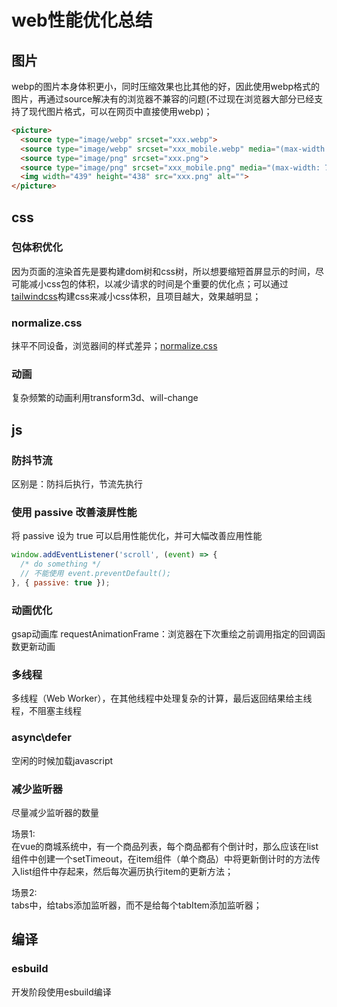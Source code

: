 # web性能优化总结

## 图片

  webp的图片本身体积更小，同时压缩效果也比其他的好，因此使用webp格式的图片，再通过source解决有的浏览器不兼容的问题(不过现在浏览器大部分已经支持了现代图片格式，可以在网页中直接使用webp)；

  ```html
  <picture>
    <source type="image/webp" srcset="xxx.webp">
    <source type="image/webp" srcset="xxx_mobile.webp" media="(max-width: 767px)">
    <source type="image/png" srcset="xxx.png">
    <source type="image/png" srcset="xxx_mobile.png" media="(max-width: 767px)">
    <img width="439" height="438" src="xxx.png" alt="">
  </picture>
  ```

## css

### 包体积优化

因为页面的渲染首先是要构建dom树和css树，所以想要缩短首屏显示的时间，尽可能减小css包的体积，以减少请求的时间是个重要的优化点；可以通过[tailwindcss](https://tailwindcss.com/)构建css来减小css体积，且项目越大，效果越明显；

### normalize.css

抹平不同设备，浏览器间的样式差异；[normalize.css](https://github.com/necolas/normalize.css)

### 动画

复杂频繁的动画利用transform3d、will-change

## js

### 防抖节流

区别是：防抖后执行，节流先执行

### 使用 passive 改善滚屏性能

将 passive 设为 true 可以启用性能优化，并可大幅改善应用性能

```js
window.addEventListener('scroll', (event) => {
  /* do something */
  // 不能使用 event.preventDefault();
}, { passive: true });
```

### 动画优化

gsap动画库
requestAnimationFrame：浏览器在下次重绘之前调用指定的回调函数更新动画

### 多线程

多线程（Web Worker），在其他线程中处理复杂的计算，最后返回结果给主线程，不阻塞主线程

### async\defer

空闲的时候加载javascript

### 减少监听器

尽量减少监听器的数量  

场景1:  
在vue的商城系统中，有一个商品列表，每个商品都有个倒计时，那么应该在list组件中创建一个setTimeout，在item组件（单个商品）中将更新倒计时的方法传入list组件中存起来，然后每次遍历执行item的更新方法；  

场景2:  
tabs中，给tabs添加监听器，而不是给每个tabItem添加监听器；

## 编译

### esbuild

开发阶段使用esbuild编译
